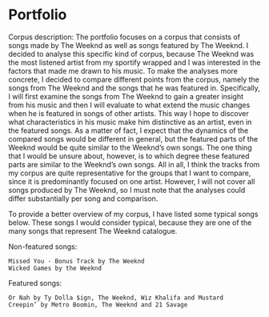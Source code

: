 # Portfolio
Corpus description: 
The portfolio focuses on a corpus that consists of songs made by The Weeknd as well as songs featured by The Weeknd. I decided to analyse this specific kind of corpus, because The Weeknd was the most listened artist from my sportify wrapped and I was interested in the factors that made me drawn to his music. To make the analyses more concrete, I decided to compare different points from the corpus, namely the songs from The Weeknd and the songs that he was featured in. Specifically, I will first examine the songs from The Weeknd to gain a greater insight from his music and then I will evaluate to what extend the music changes when he is featured in songs of other artists. This way I hope to discover what characteristics in his music make him distinctive as an artist, even in the featured songs. As a matter of fact, I expect that the dynamics of the compared songs would be different in general, but the featured parts of the Weeknd would be quite similar to the Weeknd’s own songs. The one thing that I would be unsure about, however, is to which degree these featured parts are similar to the Weeknd’s own songs. All in all, I think the tracks from my corpus are quite representative for the groups that I want to compare, since it is predominantly focused on one artist. However, I will not cover all songs produced by The Weeknd, so I must note that the analyses could differ substantially per song and comparison. 

To provide a better overview of my corpus, I have listed some typical songs below. These songs I would consider typical, because they are one of the many songs that represent The Weeknd catalogue. 

Non-featured songs:

    Missed You - Bonus Track by The Weeknd
    Wicked Games by the Weeknd

Featured songs: 

    Or Nah by Ty Dolla $ign, The Weeknd, Wiz Khalifa and Mustard
    Creepin’ by Metro Boomin, The Weeknd and 21 Savage

